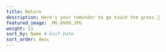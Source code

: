 ```yaml
---
title: Nature
description: Here's your reminder to go touch the grass 🥬
featured_image: _MG_0999.JPG
weight: 11
sort_by: Name # Exif.Date
sort_order: desc
---
```

